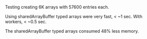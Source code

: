 Testing creating 6K arrays with 57600 entries each.

Using sharedArrayBuffer typed arrays were very fast, < ~1 sec.
With workers, < ~0.5 sec.

The sharedArrayBuffer typed arrays consumed 48% less memory.
